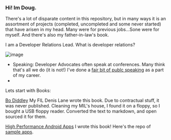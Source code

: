 ### Hi! Im Doug.

There's a lot of disparate content in this repository, but in many ways it is an assortment of projects (completed, uncompleted and some never started) that have arisen in my head.  Many were for previous jobs...Sone were for myself.  And there's also my father-in-law's book.

I am a Developer Relations Lead.  What is developer relations?

![image](https://github.com/dougsillars/dougsillars/assets/1514288/f92b60ba-6f9f-49d2-a116-ff78c02f9db5)

* Speaking:  Developer Advocates often speak at conferences.  Many think that's all we do (it is not!) I've done a [fair bit of publc speaking](https://speakofthedevrel.cloud/speaking) as a part of my career.
* 





Lets start with Books:

[Bo Diddley](https://dougsillars.github.io/BoDiddley/) My FIL Denis Lane wrote this book. Due to contractual stuff, it was never published. Cleaning my MIL's house, I found it on a floppy, so I bought a USB floppy reader. Converted the text to markdown, and open sourced it for them.

[High Performance Android Apps](https://drive.google.com/file/d/0B9m5z_nQjKE2Vmp1WkwtQjlPVkU/view?usp=sharing&resourcekey=0-FTIvkdmwgF9IJgidyDCYlw)  I wrote this book!  Here's the repo of [sample apps](https://github.com/dougsillars/HighPerformanceAndroidApps).

 

<!--
**dougsillars/dougsillars** is a ✨ _special_ ✨ repository because its `README.md` (this file) appears on your GitHub profile.

Here are some ideas to get you started:

- 🔭 I’m currently working on ...
- 🌱 I’m currently learning ...
- 👯 I’m looking to collaborate on ...
- 🤔 I’m looking for help with ...
- 💬 Ask me about ...
- 📫 How to reach me: ...
- 😄 Pronouns: ...
- ⚡ Fun fact: ...
-->

